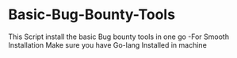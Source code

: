 # Basic-Bug-Bounty-Tools
This Script install the basic Bug bounty tools in one go 
-For Smooth Installation Make sure you have Go-lang Installed in machine
